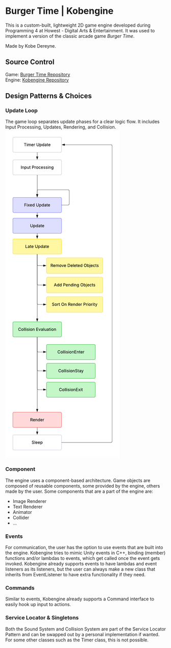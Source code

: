 ﻿# Burger Time | Kobengine

This is a custom-built, lightweight 2D game engine developed during Programming 4 at Howest - Digital Arts & Entertainment. It was used to implement a version of the classic arcade game *Burger Time*.

Made by Kobe Dereyne.

## Source Control

Game: [Burger Time Repository](https://github.com/Kobazaaa/BurgerTime)
<br>
Engine: [Kobengine Repository](https://github.com/Kobazaaa/Kobengine)

## Design Patterns & Choices

### Update Loop

The game loop separates update phases for a clear logic flow. It includes Input Processing, Updates, Rendering, and Collision.
![Update Loop](assets/UpdateLoop.png)

### Component
The engine uses a component-based architecture. Game objects are composed of reusable components, some provided by the engine, others made by the user.
Some components that are a part of the engine are:
- Image Renderer
- Text Renderer
- Animator
- Collider
- ...

### Events
For communication, the user has the option to use events that are built into the engine. Kobengine tries to mimic Unity events in C++, binding (member) functions and/or lambdas to events, which get called once the event gets invoked.
Kobengine already supports events to have lambdas and event listeners as its listeners, but the user can always make a new class that inherits from EventListener to have extra functionality if they need.

### Commands
Similar to events, Kobengine already supports a Command interface to easily hook up input to actions.

### Service Locator & Singletons
Both the Sound System and Collision System are part of the Service Locator Pattern and can be swapped out by a personal implementation if wanted. For some other classes such as the Timer class, this is not possible.


